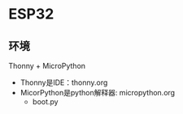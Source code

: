 # ESP32

## 环境
Thonny + MicroPython
- Thonny是IDE：thonny.org
- MicorPython是python解释器: micropython.org
    - boot.py